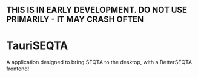 ## THIS IS IN EARLY DEVELOPMENT. DO NOT USE PRIMARILY - IT MAY CRASH OFTEN

# TauriSEQTA

A application designed to bring SEQTA to the desktop, with a BetterSEQTA frontend!
